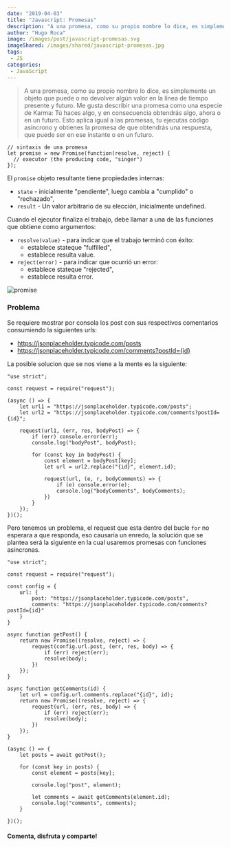 ```yaml
---
date: "2019-04-03"
title: "Javascript: Promesas"
description: "A una promesa, como su propio nombre lo dice, es simplemente un objeto que puede o no devolver algún valor en la línea de tiempo presente y futuro. Me gusta describir una promesa..."
author: "Hugo Roca"
image: /images/post/javascript-promesas.svg
imageShared: /images/shared/javascript-promesas.jpg
tags:
 - JS
categories:
 - JavaScript
---
```


> A una promesa, como su propio nombre lo dice, es simplemente un objeto que puede o no devolver algún valor en la línea de tiempo presente y futuro. Me gusta describir una promesa como una especie de Karma: Tú haces algo, y en consecuencia obtendrás algo, ahora o en un futuro. Esto aplica igual a las promesas, tu ejecutas código asíncrono y obtienes la promesa de que obtendrás una respuesta, que puede ser en ese instante o en un futuro.

```
// sintaxis de una promesa
let promise = new Promise(function(resolve, reject) {
  // executor (the producing code, "singer")
});
```

El `promise` objeto resultante tiene propiedades internas:

- `state` - inicialmente "pendiente", luego cambia a "cumplido" o "rechazado",
- `result` - Un valor arbitrario de su elección, inicialmente undefined.

Cuando el ejecutor finaliza el trabajo, debe llamar a una de las funciones que obtiene como argumentos:

- `resolve(value)` - para indicar que el trabajo terminó con éxito:
    - establece stateque "fulfilled",
    - establece resulta value.
- `reject(error)` - para indicar que ocurrió un error:
    - establece stateque "rejected",
    - establece resulta error.


![promise](https://i.ibb.co/QD7GSkd/promise-resolve-reject.png)

### Problema

Se requiere mostrar por consola los post con sus respectivos comentarios consumiendo la siguientes urls:

 - https://jsonplaceholder.typicode.com/posts
 - https://jsonplaceholder.typicode.com/comments?postId={id}

La posible solucion que se nos viene a la mente es la siguiente:

```
"use strict";

const request = require("request");

(async () => {
    let url1 = "https://jsonplaceholder.typicode.com/posts";
    let url2 = "https://jsonplaceholder.typicode.com/comments?postId={id}";

    request(url1, (err, res, bodyPost) => {
        if (err) console.error(err);
        console.log("bodyPost", bodyPost);

        for (const key in bodyPost) {
            const element = bodyPost[key];
            let url = url2.replace("{id}", element.id);

            request(url, (e, r, bodyComments) => {
                if (e) console.error(e);
                console.log("bodyComments", bodyComments);
            })
        }
    });
})();
```
Pero tenemos un problema, el request que esta dentro del bucle `for` no esperara a que responda, eso causaría un enredo, la solución que se plantea será la siguiente en la cual usaremos promesas con funciones asincronas.

```
"use strict";

const request = require("request");

const config = {
    url: {
        post: "https://jsonplaceholder.typicode.com/posts",
        comments: "https://jsonplaceholder.typicode.com/comments?postId={id}"
    }
}

async function getPost() {
    return new Promise((resolve, reject) => {
        request(config.url.post, (err, res, body) => {
            if (err) reject(err);
            resolve(body);
        })
    });
}

async function getComments(id) {
    let url = config.url.comments.replace("{id}", id);
    return new Promise((resolve, reject) => {
        request(url, (err, res, body) => {
            if (err) reject(err);
            resolve(body);
        })
    });
}

(async () => {
    let posts = await getPost();

    for (const key in posts) {
        const element = posts[key];

        console.log("post", element);

        let comments = await getComments(element.id);
        console.log("comments", comments);
    }

})();
```

#### Comenta, disfruta y comparte! 
